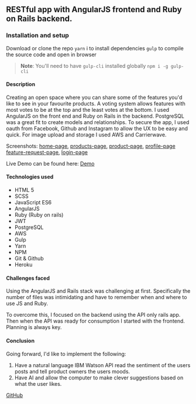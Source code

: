 ## RESTful app with AngularJS frontend and Ruby on Rails backend.

###


### Installation and setup
Download or clone the repo
`yarn` i to install dependencies
`gulp` to compile the source code and open in browser

> **Note**: You'll need to have `gulp-cli` installed globally
> `npm i -g gulp-cli`

#### Description

Creating an open space where you can share some of the features you'd like to see in your favourite products. A voting system allows features with most votes to be at the top and the least votes at the bottom.
I used AngularJS on the front end and Ruby on Rails in the backend. PostgreSQL was a great fit to create models and relationships. To secure the app, I used oauth from Facebook, Github and Instagram to allow the UX to be easy and quick.
For image upload and storage I used AWS and Carrierwave.


Screenshots:
[home-page](http://i.imgur.com/O2ndnuv.png), [products-page](http://i.imgur.com/EzW8ZY1.png), [product-page](http://i.imgur.com/yeP7Ce4.png), [profile-page](http://i.imgur.com/LVyiRrf.png) [feature-request-page](http://i.imgur.com/641zrHj.png), [login-page](http://i.imgur.com/QgDpQfq.png)

Live Demo can be found here: [Demo](https://intense-oasis-59348.herokuapp.com)

#### Technologies used

- HTML 5
- SCSS
- JavaScript ES6
- AngularJS
- Ruby (Ruby on rails)
- JWT
- PostgreSQL
- AWS
- Gulp
- Yarn
- NPM
- Git & Github
- Heroku

#### Challenges faced

Using the AngularJS and Rails stack was challenging at first. Specifically the number of files was intimidating and have to remember when and where to use JS and Ruby.

To overcome this, I focused on the backend using the API only rails app. Then when the API was ready for consumption I started with the frontend. Planning is always key.



#### Conclusion
Going forward, I'd like to implement the following:

1. Have a natural language IBM Watson API read the sentiment of the users posts and tell product owners the users moods.
2. Have AI and allow the computer to make clever suggestions based on what the user likes.




[GitHub](https://github.com/obfusticatedcode)
